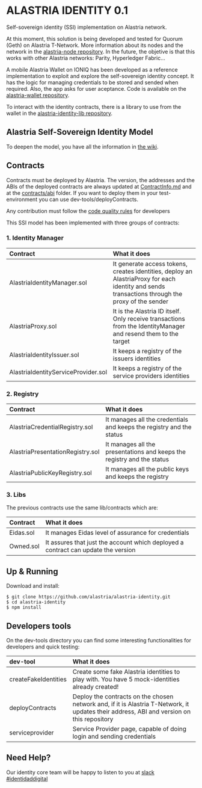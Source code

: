 
# ALASTRIA IDENTITY 0.1
Self-sovereign identity (SSI) implementation on Alastria network.

At this moment, this solution is being developed and tested for Quorum (Geth) on Alastria T-Network. More information about its nodes and the network in the [alastria-node repository](https://github.com/alastria/alastria-node). In the future, the objetive is that this works with other Alastria networks: Parity, Hyperledger Fabric...

A mobile Alastria Wallet on IONIQ has been developed as a reference implementation to exploit and explore the self-sovereign identity concept. It has the logic for managing credentials to be stored and sended when required. Also, the app asks for user aceptance. Code is available on the [alastria-wallet repository](https://github.com/alastria/alastria-wallet).

To interact with the identity contracts, there is a library to use from the wallet in the [alastria-identity-lib repository](https://github.com/alastria/alastria-identity-lib).

## Alastria Self-Sovereign Identity Model
To deepen the model, you have all the information in [the wiki](https://github.com/alastria/alastria-identity/wiki). 

## Contracts
Contracts must be deployed by Alastria. The version, the addresses and the ABIs of the deployed contracts are always updated at [ContractInfo.md](https://github.com/alastria/alastria-identity/blob/develop/contracts/ContractInfo.md) and at the [contracts/abi](https://github.com/alastria/alastria-identity/tree/develop/contracts/abi) folder. If you want to deploy them in your test-environment you can use dev-tools/deployContracts.

Any contribution must follow the [code quality rules](./CODE_QUALITY.md) for developers

This SSI model has been implemented with three groups of contracts:
### 1. Identity Manager
|Contract      | What it does          | 
| :------------- |:-------------| 
| AlastriaIdentityManager.sol     |It generate access tokens, creates identities, deploy an AlastriaProxy for each identity and sends transactions through the proxy of the sender| 
| AlastriaProxy.sol     |It is the Alastria ID itself. Only receive transactions from the IdentityManager and resend them to the target  | 
| AlastriaIdentityIssuer.sol     | It keeps a registry of the issuers identities | 
| AlastriaIdentityServiceProvider.sol     |It keeps a registry of the service providers identities | 

### 2. Registry
|Contract      | What it does          | 
|:------------- |:-------------| 
| AlastriaCredentialRegistry.sol     |It manages all the credentials and keeps the registry and the status | 
| AlastriaPresentationRegistry.sol     |It manages all the presentations and keeps the registry and the status | 
| AlastriaPublicKeyRegistry.sol     | It manages all the public keys and keeps the registry | 

### 3. Libs 
 The previous contracts use the same lib/contracts which are:
 
| Contract      | What it does          | 
|:------------- |:-------------| 
| Eidas.sol     | It manages Eidas level of assurance for credentials| 
| Owned.sol     | It assures that just the account which deployed a contract can update the version | 

## Up & Running
Download and install:
```
$ git clone https://github.com/alastria/alastria-identity.git
$ cd alastria-identity
$ npm install
```

## Developers tools
On the dev-tools directory you can find some interesting functionalities for developers and quick testing:

| dev-tool      | What it does          | 
|:------------- |:-------------| 
| createFakeIdentities     | Create some fake Alastria identities to play with. You have 5 mock-identities already created! | 
| deployContracts      | Deploy the contracts on the chosen network and, if it is Alastria T-Network, it updates their address, ABI and version on this repository|  
| serviceprovider | Service Provider page, capable of doing login and sending credentials |   


## Need Help?
Our identity core team will be happy to listen to you at [slack #identidaddigital](https://github.com/alastria/alastria-node/wiki/HELP)

